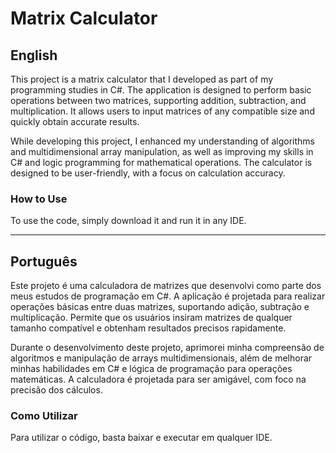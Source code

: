 # Matrix Calculator

## English
This project is a matrix calculator that I developed as part of my programming studies in C#. The application is designed to perform basic operations between two matrices, supporting addition, subtraction, and multiplication. It allows users to input matrices of any compatible size and quickly obtain accurate results.

While developing this project, I enhanced my understanding of algorithms and multidimensional array manipulation, as well as improving my skills in C# and logic programming for mathematical operations. The calculator is designed to be user-friendly, with a focus on calculation accuracy.

### How to Use
To use the code, simply download it and run it in any IDE.

---

## Português
Este projeto é uma calculadora de matrizes que desenvolvi como parte dos meus estudos de programação em C#. A aplicação é projetada para realizar operações básicas entre duas matrizes, suportando adição, subtração e multiplicação. Permite que os usuários insiram matrizes de qualquer tamanho compatível e obtenham resultados precisos rapidamente.

Durante o desenvolvimento deste projeto, aprimorei minha compreensão de algoritmos e manipulação de arrays multidimensionais, além de melhorar minhas habilidades em C# e lógica de programação para operações matemáticas. A calculadora é projetada para ser amigável, com foco na precisão dos cálculos.

### Como Utilizar
Para utilizar o código, basta baixar e executar em qualquer IDE.
